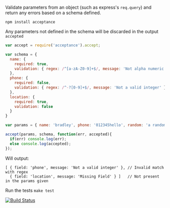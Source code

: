 Validate parameters from an object (such as express's ```req.query```) and return any errors based on a schema defined.  

```npm install acceptance```
  
Any parameters not defined in the schema will be discarded in the output ```accepted```  
  
```javascript
var accept = require('acceptance').accept;

var schema = {
  name: {
    required: true,
    validation: { regex: /^[a-zA-Z0-9]+$/, message: 'Not alpha numeric' }
  },
  phone: {
    required: false,
    validation: { regex: /^-?[0-9]+$/, message: 'Not a valid integer' }
  },
  location: {
    required: true,
    validation: false
  }
}

var params = { name: 'bradley', phone: '012345hello', random: 'a random param' };

accept(params, schema, function(err, accepted){
  if(err) console.log(err);
  else console.log(accepted);
});
```
Will output:

```
[ { field: 'phone', message: 'Not a valid integer' }, // Invalid match with regex
  { field: 'location', message: 'Missing Field' } ]   // Not present in the params given
```
  
Run the tests ```make test```  

[![Build Status](https://secure.travis-ci.org/bradleyg/acceptance.png)](http://travis-ci.org/bradleyg/acceptance) 